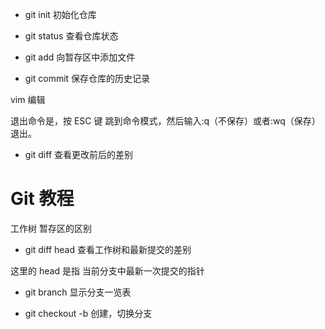 - git init 初始化仓库

- git status 查看仓库状态

- git add 向暂存区中添加文件

- git commit 保存仓库的历史记录

vim 编辑

退出命令是，按 ESC 键 跳到命令模式，然后输入:q（不保存）或者:wq（保存） 退出。

- git diff 查看更改前后的差别

# Git 教程

工作树 暂存区的区别

- git diff head 查看工作树和最新提交的差别

这里的 head 是指 当前分支中最新一次提交的指针

- git branch 显示分支一览表

- git checkout -b 创建，切换分支
